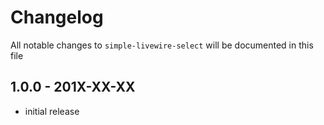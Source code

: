 # Changelog

All notable changes to `simple-livewire-select` will be documented in this file

## 1.0.0 - 201X-XX-XX

- initial release
